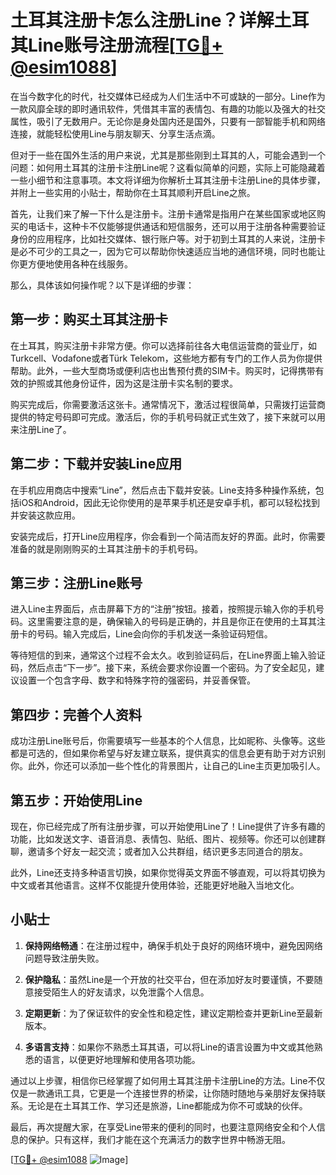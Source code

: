 # 土耳其注册卡怎么注册Line？详解土耳其Line账号注册流程[[TG💪+ @esim1088](https://t.me/s/esim1088)]

在当今数字化的时代，社交媒体已经成为人们生活中不可或缺的一部分。Line作为一款风靡全球的即时通讯软件，凭借其丰富的表情包、有趣的功能以及强大的社交属性，吸引了无数用户。无论你是身处国内还是国外，只要有一部智能手机和网络连接，就能轻松使用Line与朋友聊天、分享生活点滴。

但对于一些在国外生活的用户来说，尤其是那些刚到土耳其的人，可能会遇到一个问题：如何用土耳其的注册卡注册Line呢？这看似简单的问题，实际上可能隐藏着一些小细节和注意事项。本文将详细为你解析土耳其注册卡注册Line的具体步骤，并附上一些实用的小贴士，帮助你在土耳其顺利开启Line之旅。

首先，让我们来了解一下什么是注册卡。注册卡通常是指用户在某些国家或地区购买的电话卡，这种卡不仅能够提供通话和短信服务，还可以用于注册各种需要验证身份的应用程序，比如社交媒体、银行账户等。对于初到土耳其的人来说，注册卡是必不可少的工具之一，因为它可以帮助你快速适应当地的通信环境，同时也能让你更方便地使用各种在线服务。

那么，具体该如何操作呢？以下是详细的步骤：

## 第一步：购买土耳其注册卡

在土耳其，购买注册卡非常方便。你可以选择前往各大电信运营商的营业厅，如Turkcell、Vodafone或者Türk Telekom，这些地方都有专门的工作人员为你提供帮助。此外，一些大型商场或便利店也出售预付费的SIM卡。购买时，记得携带有效的护照或其他身份证件，因为这是注册卡实名制的要求。

购买完成后，你需要激活这张卡。通常情况下，激活过程很简单，只需拨打运营商提供的特定号码即可完成。激活后，你的手机号码就正式生效了，接下来就可以用来注册Line了。

## 第二步：下载并安装Line应用

在手机应用商店中搜索“Line”，然后点击下载并安装。Line支持多种操作系统，包括iOS和Android，因此无论你使用的是苹果手机还是安卓手机，都可以轻松找到并安装这款应用。

安装完成后，打开Line应用程序，你会看到一个简洁而友好的界面。此时，你需要准备的就是刚刚购买的土耳其注册卡的手机号码。

## 第三步：注册Line账号

进入Line主界面后，点击屏幕下方的“注册”按钮。接着，按照提示输入你的手机号码。这里需要注意的是，确保输入的号码是正确的，并且是你正在使用的土耳其注册卡的号码。输入完成后，Line会向你的手机发送一条验证码短信。

等待短信的到来，通常这个过程不会太久。收到验证码后，在Line界面上输入验证码，然后点击“下一步”。接下来，系统会要求你设置一个密码。为了安全起见，建议设置一个包含字母、数字和特殊字符的强密码，并妥善保管。

## 第四步：完善个人资料

成功注册Line账号后，你需要填写一些基本的个人信息，比如昵称、头像等。这些都是可选的，但如果你希望与好友建立联系，提供真实的信息会更有助于对方识别你。此外，你还可以添加一些个性化的背景图片，让自己的Line主页更加吸引人。

## 第五步：开始使用Line

现在，你已经完成了所有注册步骤，可以开始使用Line了！Line提供了许多有趣的功能，比如发送文字、语音消息、表情包、贴纸、图片、视频等。你还可以创建群聊，邀请多个好友一起交流；或者加入公共群组，结识更多志同道合的朋友。

此外，Line还支持多种语言切换，如果你觉得英文界面不够直观，可以将其切换为中文或者其他语言。这样不仅能提升使用体验，还能更好地融入当地文化。

## 小贴士

1. **保持网络畅通**：在注册过程中，确保手机处于良好的网络环境中，避免因网络问题导致注册失败。
   
2. **保护隐私**：虽然Line是一个开放的社交平台，但在添加好友时要谨慎，不要随意接受陌生人的好友请求，以免泄露个人信息。

3. **定期更新**：为了保证软件的安全性和稳定性，建议定期检查并更新Line至最新版本。

4. **多语言支持**：如果你不熟悉土耳其语，可以将Line的语言设置为中文或其他熟悉的语言，以便更好地理解和使用各项功能。

通过以上步骤，相信你已经掌握了如何用土耳其注册卡注册Line的方法。Line不仅仅是一款通讯工具，它更是一个连接世界的桥梁，让你随时随地与亲朋好友保持联系。无论是在土耳其工作、学习还是旅游，Line都能成为你不可或缺的伙伴。

最后，再次提醒大家，在享受Line带来的便利的同时，也要注意网络安全和个人信息的保护。只有这样，我们才能在这个充满活力的数字世界中畅游无阻。

[[TG💪+ @esim1088](https://t.me/s/esim1088) ![Image](https://i.postimg.cc/4NQfJmqS/Snipaste-2025-05-13-00-14-12.png)]
